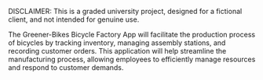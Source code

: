 DISCLAIMER: This is a graded university project, designed for a fictional client, and not intended for genuine use.

The Greener-Bikes Bicycle Factory App will facilitate the production process of bicycles by tracking
inventory, managing assembly stations, and recording customer orders. This application will help
streamline the manufacturing process, allowing employees to efficiently manage resources and
respond to customer demands.
